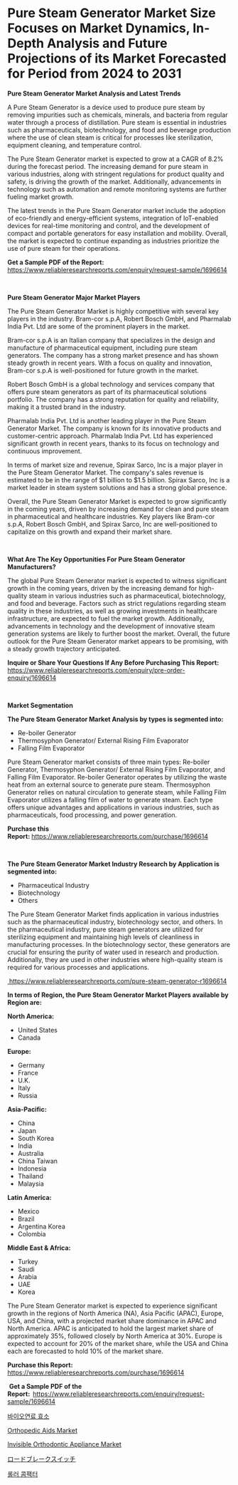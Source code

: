 <p><h1>Pure Steam Generator Market Size Focuses on Market Dynamics, In-Depth Analysis and Future Projections of its Market Forecasted for Period from 2024 to 2031</h1></p><p><strong>Pure Steam Generator Market Analysis and Latest Trends</strong></p>
<p><p>A Pure Steam Generator is a device used to produce pure steam by removing impurities such as chemicals, minerals, and bacteria from regular water through a process of distillation. Pure steam is essential in industries such as pharmaceuticals, biotechnology, and food and beverage production where the use of clean steam is critical for processes like sterilization, equipment cleaning, and temperature control.</p><p>The Pure Steam Generator market is expected to grow at a CAGR of 8.2% during the forecast period. The increasing demand for pure steam in various industries, along with stringent regulations for product quality and safety, is driving the growth of the market. Additionally, advancements in technology such as automation and remote monitoring systems are further fueling market growth.</p><p>The latest trends in the Pure Steam Generator market include the adoption of eco-friendly and energy-efficient systems, integration of IoT-enabled devices for real-time monitoring and control, and the development of compact and portable generators for easy installation and mobility. Overall, the market is expected to continue expanding as industries prioritize the use of pure steam for their operations.</p></p>
<p><strong>Get a Sample PDF of the Report:&nbsp;</strong> <a href="https://www.reliableresearchreports.com/enquiry/request-sample/1696614">https://www.reliableresearchreports.com/enquiry/request-sample/1696614</a></p>
<p>&nbsp;</p>
<p><strong>Pure Steam Generator Major Market Players</strong></p>
<p><p>The Pure Steam Generator Market is highly competitive with several key players in the industry. Bram-cor s.p.A, Robert Bosch GmbH, and Pharmalab India Pvt. Ltd are some of the prominent players in the market.</p><p>Bram-cor s.p.A is an Italian company that specializes in the design and manufacture of pharmaceutical equipment, including pure steam generators. The company has a strong market presence and has shown steady growth in recent years. With a focus on quality and innovation, Bram-cor s.p.A is well-positioned for future growth in the market.</p><p>Robert Bosch GmbH is a global technology and services company that offers pure steam generators as part of its pharmaceutical solutions portfolio. The company has a strong reputation for quality and reliability, making it a trusted brand in the industry.</p><p>Pharmalab India Pvt. Ltd is another leading player in the Pure Steam Generator Market. The company is known for its innovative products and customer-centric approach. Pharmalab India Pvt. Ltd has experienced significant growth in recent years, thanks to its focus on technology and continuous improvement.</p><p>In terms of market size and revenue, Spirax Sarco, Inc is a major player in the Pure Steam Generator Market. The company's sales revenue is estimated to be in the range of $1 billion to $1.5 billion. Spirax Sarco, Inc is a market leader in steam system solutions and has a strong global presence.</p><p>Overall, the Pure Steam Generator Market is expected to grow significantly in the coming years, driven by increasing demand for clean and pure steam in pharmaceutical and healthcare industries. Key players like Bram-cor s.p.A, Robert Bosch GmbH, and Spirax Sarco, Inc are well-positioned to capitalize on this growth and expand their market share.</p></p>
<p>&nbsp;</p>
<p><strong>What Are The Key Opportunities For Pure Steam Generator Manufacturers?</strong></p>
<p><p>The global Pure Steam Generator market is expected to witness significant growth in the coming years, driven by the increasing demand for high-quality steam in various industries such as pharmaceutical, biotechnology, and food and beverage. Factors such as strict regulations regarding steam quality in these industries, as well as growing investments in healthcare infrastructure, are expected to fuel the market growth. Additionally, advancements in technology and the development of innovative steam generation systems are likely to further boost the market. Overall, the future outlook for the Pure Steam Generator market appears to be promising, with a steady growth trajectory anticipated.</p></p>
<p><strong>Inquire or Share Your Questions If Any Before Purchasing This Report:</strong> <a href="https://www.reliableresearchreports.com/enquiry/pre-order-enquiry/1696614">https://www.reliableresearchreports.com/enquiry/pre-order-enquiry/1696614</a></p>
<p>&nbsp;</p>
<p><strong>Market Segmentation</strong></p>
<p><strong>The Pure Steam Generator Market Analysis by types is segmented into:</strong></p>
<p><ul><li>Re-boiler Generator</li><li>Thermosyphon Generator/ External Rising Film Evaporator</li><li>Falling Film Evaporator</li></ul></p>
<p><p>Pure Steam Generator market consists of three main types: Re-boiler Generator, Thermosyphon Generator/ External Rising Film Evaporator, and Falling Film Evaporator. Re-boiler Generator operates by utilizing the waste heat from an external source to generate pure steam. Thermosyphon Generator relies on natural circulation to generate steam, while Falling Film Evaporator utilizes a falling film of water to generate steam. Each type offers unique advantages and applications in various industries, such as pharmaceuticals, food processing, and power generation.</p></p>
<p><strong>Purchase this Report:&nbsp;</strong><a href="https://www.reliableresearchreports.com/purchase/1696614">https://www.reliableresearchreports.com/purchase/1696614</a></p>
<p>&nbsp;</p>
<p><strong>The Pure Steam Generator Market Industry Research by Application is segmented into:</strong></p>
<p><ul><li>Pharmaceutical Industry</li><li>Biotechnology</li><li>Others</li></ul></p>
<p><p>The Pure Steam Generator Market finds application in various industries such as the pharmaceutical industry, biotechnology sector, and others. In the pharmaceutical industry, pure steam generators are utilized for sterilizing equipment and maintaining high levels of cleanliness in manufacturing processes. In the biotechnology sector, these generators are crucial for ensuring the purity of water used in research and production. Additionally, they are used in other industries where high-quality steam is required for various processes and applications.</p></p>
<p><a href="https://www.reliableresearchreports.com/pure-steam-generator-r1696614">&nbsp;https://www.reliableresearchreports.com/pure-steam-generator-r1696614</a></p>
<p><strong>In terms of Region, the Pure Steam Generator Market Players available by Region are:</strong></p>
<p>
    <p> <strong> North America: </strong>
        <ul>
            <li>United States</li>
            <li>Canada</li>
        </ul>
        </p> 
    <p> <strong> Europe: </strong>
        <ul>
            <li>Germany</li>
            <li>France</li>
            <li>U.K.</li>
            <li>Italy</li>
            <li>Russia</li>
        </ul>
        </p> 
    <p> <strong> Asia-Pacific: </strong>
        <ul>
            <li>China</li>
            <li>Japan</li>
            <li>South Korea</li>
            <li>India</li>
            <li>Australia</li>
            <li>China Taiwan</li>
            <li>Indonesia</li>
            <li>Thailand</li>
            <li>Malaysia</li>
        </ul>
        </p> 
    <p> <strong> Latin America: </strong>
        <ul>
            <li>Mexico</li>
            <li>Brazil</li>
            <li>Argentina Korea</li>
            <li>Colombia</li>
        </ul>
        </p> 
    <p> <strong> Middle East & Africa: </strong>
        <ul>
            <li>Turkey</li>
            <li>Saudi</li>
            <li>Arabia</li>
            <li>UAE</li>
            <li>Korea</li>
        </ul>
    </p>
    </p>
<p><p>The Pure Steam Generator market is expected to experience significant growth in the regions of North America (NA), Asia Pacific (APAC), Europe, USA, and China, with a projected market share dominance in APAC and North America. APAC is anticipated to hold the largest market share of approximately 35%, followed closely by North America at 30%. Europe is expected to account for 20% of the market share, while the USA and China each are forecasted to hold 10% of the market share.</p></p>
<p><strong>Purchase this Report: </strong><a href="https://www.reliableresearchreports.com/purchase/1696614">https://www.reliableresearchreports.com/purchase/1696614</a></p>
<p>&nbsp;<strong>Get a Sample PDF of the Report:&nbsp;&nbsp;</strong><a href="https://www.reliableresearchreports.com/enquiry/request-sample/1696614">https://www.reliableresearchreports.com/enquiry/request-sample/1696614</a></p>
<p><strong></strong></p>
<p><p><a href="https://medium.com/@angelitahessel2022/%EB%B0%94%EC%9D%B4%EC%98%A4%EC%97%B0%EB%A3%8C-%ED%9A%A8%EC%86%8C-%EC%8B%9C%EC%9E%A5-%EB%B3%B4%EA%B3%A0%EC%84%9C%EB%8A%94-%EC%9D%B4-%EC%8B%9C%EC%9E%A5%EC%9D%98-%EC%B5%9C%EC%8B%A0-%ED%8A%B8%EB%A0%8C%EB%93%9C%EC%99%80-%EC%84%B1%EC%9E%A5-%EA%B8%B0%ED%9A%8C%EB%A5%BC-%EB%B3%B4%EC%97%AC%EC%A4%8D%EB%8B%88%EB%8B%A4-df85496524c9">바이오연료 효소</a></p><p><a href="https://www.linkedin.com/pulse/orthopedic-aids-market-report-reveals-latest-trends-ujdjc">Orthopedic Aids Market</a></p><p><a href="https://www.linkedin.com/pulse/invisible-orthodontic-appliance-market-size-reveals-best-qyggc">Invisible Orthodontic Appliance Market</a></p><p><a href="https://github.com/oqxogxyvqe90775/Market-Research-Report-List-2/blob/main/704936165457.md">ロードブレークスイッチ</a></p><p><a href="https://medium.com/@fosterfahey1971/%EB%A1%A4%EB%9F%AC-%EC%BD%A4%ED%8C%A9%ED%84%B0-%EC%8B%9C%EC%9E%A5%EC%9D%80-%EC%8B%9C%EC%9E%A5-%EC%A0%90%EC%9C%A0%EC%9C%A8-%EA%B7%9C%EB%AA%A8-%EB%B0%8F-2031%EB%85%84%EA%B9%8C%EC%A7%80-%EC%98%88%EC%83%81%EB%90%9C-%EC%98%88%EC%B8%A1%EC%97%90-%EC%A4%91%EC%A0%90%EC%9D%84-%EB%91%A1%EB%8B%88%EB%8B%A4-87a00703903e">롤러 콤팩터</a></p></p>